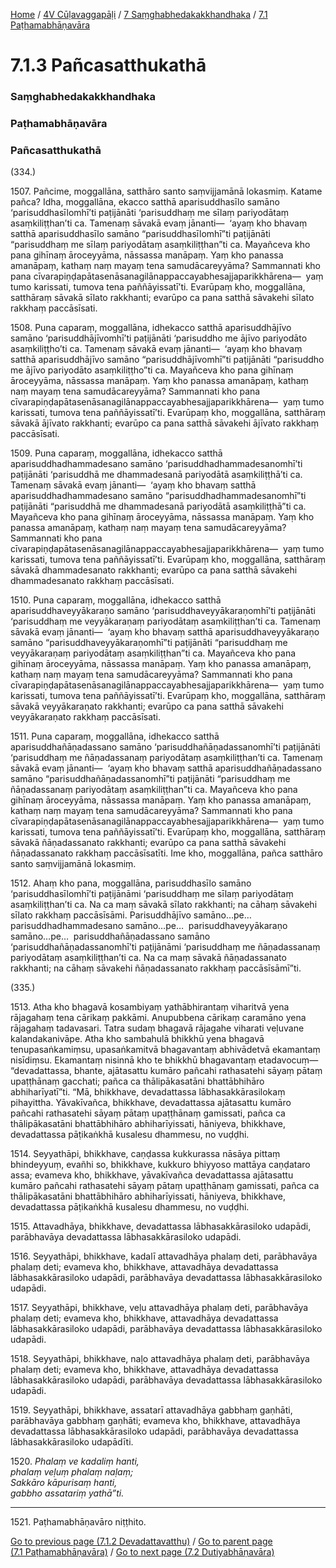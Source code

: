 
[Home](/) / [4V Cūḷavaggapāḷi](../../../4V.md) / [7 Saṃghabhedakakkhandhaka](../../7.md) / [7.1 Paṭhamabhāṇavāra](../7.1.md)

# 7.1.3 Pañcasatthukathā

### Saṃghabhedakakkhandhaka

### Paṭhamabhāṇavāra

### Pañcasatthukathā

(334.)

1507\. Pañcime, moggallāna, satthāro santo saṃvijjamānā lokasmiṃ. Katame pañca? Idha, moggallāna, ekacco satthā aparisuddhasīlo samāno ‘parisuddhasīlomhī’ti paṭijānāti ‘parisuddhaṃ me sīlaṃ pariyodātaṃ asaṃkiliṭṭhan’ti ca. Tamenaṃ sāvakā evaṃ jānanti—  ‘ayaṃ kho bhavaṃ satthā aparisuddhasīlo samāno “parisuddhasīlomhī”ti paṭijānāti “parisuddhaṃ me sīlaṃ pariyodātaṃ asaṃkiliṭṭhan”ti ca. Mayañceva kho pana gihīnaṃ āroceyyāma, nāssassa manāpaṃ. Yaṃ kho panassa amanāpaṃ, kathaṃ naṃ mayaṃ tena samudācareyyāma? Sammannati kho pana cīvarapiṇḍapātasenāsanagilānappaccayabhesajjaparikkhārena—  yaṃ tumo karissati, tumova tena paññāyissatī’ti. Evarūpaṃ kho, moggallāna, satthāraṃ sāvakā sīlato rakkhanti; evarūpo ca pana satthā sāvakehi sīlato rakkhaṃ paccāsīsati.

1508\. Puna caparaṃ, moggallāna, idhekacco satthā aparisuddhājīvo samāno ‘parisuddhājīvomhī’ti paṭijānāti ‘parisuddho me ājīvo pariyodāto asaṃkiliṭṭho’ti ca. Tamenaṃ sāvakā evaṃ jānanti—  ‘ayaṃ kho bhavaṃ satthā aparisuddhājīvo samāno “parisuddhājīvomhī”ti paṭijānāti “parisuddho me ājīvo pariyodāto asaṃkiliṭṭho”ti ca. Mayañceva kho pana gihīnaṃ āroceyyāma, nāssassa manāpaṃ. Yaṃ kho panassa amanāpaṃ, kathaṃ naṃ mayaṃ tena samudācareyyāma? Sammannati kho pana cīvarapiṇḍapātasenāsanagilānappaccayabhesajjaparikkhārena—  yaṃ tumo karissati, tumova tena paññāyissatī’ti. Evarūpaṃ kho, moggallāna, satthāraṃ sāvakā ājīvato rakkhanti; evarūpo ca pana satthā sāvakehi ājīvato rakkhaṃ paccāsīsati.

1509\. Puna caparaṃ, moggallāna, idhekacco satthā aparisuddhadhammadesano samāno ‘parisuddhadhammadesanomhī’ti paṭijānāti ‘parisuddhā me dhammadesanā pariyodātā asaṃkiliṭṭhā’ti ca. Tamenaṃ sāvakā evaṃ jānanti—  ‘ayaṃ kho bhavaṃ satthā aparisuddhadhammadesano samāno “parisuddhadhammadesanomhī”ti paṭijānāti “parisuddhā me dhammadesanā pariyodātā asaṃkiliṭṭhā”ti ca. Mayañceva kho pana gihīnaṃ āroceyyāma, nāssassa manāpaṃ. Yaṃ kho panassa amanāpaṃ, kathaṃ naṃ mayaṃ tena samudācareyyāma? Sammannati kho pana cīvarapiṇḍapātasenāsanagilānappaccayabhesajjaparikkhārena—  yaṃ tumo karissati, tumova tena paññāyissatī’ti. Evarūpaṃ kho, moggallāna, satthāraṃ sāvakā dhammadesanato rakkhanti; evarūpo ca pana satthā sāvakehi dhammadesanato rakkhaṃ paccāsīsati.

1510\. Puna caparaṃ, moggallāna, idhekacco satthā aparisuddhaveyyākaraṇo samāno ‘parisuddhaveyyākaraṇomhī’ti paṭijānāti ‘parisuddhaṃ me veyyākaraṇaṃ pariyodātaṃ asaṃkiliṭṭhan’ti ca. Tamenaṃ sāvakā evaṃ jānanti—  ‘ayaṃ kho bhavaṃ satthā aparisuddhaveyyākaraṇo samāno “parisuddhaveyyākaraṇomhī”ti paṭijānāti “parisuddhaṃ me veyyākaraṇaṃ pariyodātaṃ asaṃkiliṭṭhan”ti ca. Mayañceva kho pana gihīnaṃ āroceyyāma, nāssassa manāpaṃ. Yaṃ kho panassa amanāpaṃ, kathaṃ naṃ mayaṃ tena samudācareyyāma? Sammannati kho pana cīvarapiṇḍapātasenāsanagilānappaccayabhesajjaparikkhārena—  yaṃ tumo karissati, tumova tena paññāyissatī’ti. Evarūpaṃ kho, moggallāna, satthāraṃ sāvakā veyyākaraṇato rakkhanti; evarūpo ca pana satthā sāvakehi veyyākaraṇato rakkhaṃ paccāsīsati.

1511\. Puna caparaṃ, moggallāna, idhekacco satthā aparisuddhañāṇadassano samāno ‘parisuddhañāṇadassanomhī’ti paṭijānāti ‘parisuddhaṃ me ñāṇadassanaṃ pariyodātaṃ asaṃkiliṭṭhan’ti ca. Tamenaṃ sāvakā evaṃ jānanti—  ‘ayaṃ kho bhavaṃ satthā aparisuddhañāṇadassano samāno “parisuddhañāṇadassanomhī”ti paṭijānāti “parisuddhaṃ me ñāṇadassanaṃ pariyodātaṃ asaṃkiliṭṭhan”ti ca. Mayañceva kho pana gihīnaṃ āroceyyāma, nāssassa manāpaṃ. Yaṃ kho panassa amanāpaṃ, kathaṃ naṃ mayaṃ tena samudācareyyāma? Sammannati kho pana cīvarapiṇḍapātasenāsanagilānappaccayabhesajjaparikkhārena—  yaṃ tumo karissati, tumova tena paññāyissatī’ti. Evarūpaṃ kho, moggallāna, satthāraṃ sāvakā ñāṇadassanato rakkhanti; evarūpo ca pana satthā sāvakehi ñāṇadassanato rakkhaṃ paccāsīsatīti. Ime kho, moggallāna, pañca satthāro santo saṃvijjamānā lokasmiṃ.

1512\. Ahaṃ kho pana, moggallāna, parisuddhasīlo samāno ‘parisuddhasīlomhī’ti paṭijānāmi ‘parisuddhaṃ me sīlaṃ pariyodātaṃ asaṃkiliṭṭhan’ti ca. Na ca maṃ sāvakā sīlato rakkhanti; na cāhaṃ sāvakehi sīlato rakkhaṃ paccāsīsāmi. Parisuddhājīvo samāno…pe…  parisuddhadhammadesano samāno…pe…  parisuddhaveyyākaraṇo samāno…pe…  parisuddhañāṇadassano samāno ‘parisuddhañāṇadassanomhī’ti paṭijānāmi ‘parisuddhaṃ me ñāṇadassanaṃ pariyodātaṃ asaṃkiliṭṭhan’ti ca. Na ca maṃ sāvakā ñāṇadassanato rakkhanti; na cāhaṃ sāvakehi ñāṇadassanato rakkhaṃ paccāsīsāmī”ti.

(335.)

1513\. Atha kho bhagavā kosambiyaṃ yathābhirantaṃ viharitvā yena rājagahaṃ tena cārikaṃ pakkāmi. Anupubbena cārikaṃ caramāno yena rājagahaṃ tadavasari. Tatra sudaṃ bhagavā rājagahe viharati veḷuvane kalandakanivāpe. Atha kho sambahulā bhikkhū yena bhagavā tenupasaṅkamiṃsu, upasaṅkamitvā bhagavantaṃ abhivādetvā ekamantaṃ nisīdiṃsu. Ekamantaṃ nisinnā kho te bhikkhū bhagavantaṃ etadavocuṃ—  “devadattassa, bhante, ajātasattu kumāro pañcahi rathasatehi sāyaṃ pātaṃ upaṭṭhānaṃ gacchati; pañca ca thālipākasatāni bhattābhihāro abhiharīyatī”ti. “Mā, bhikkhave, devadattassa lābhasakkārasilokaṃ pihayittha. Yāvakīvañca, bhikkhave, devadattassa ajātasattu kumāro pañcahi rathasatehi sāyaṃ pātaṃ upaṭṭhānaṃ gamissati, pañca ca thālipākasatāni bhattābhihāro abhiharīyissati, hāniyeva, bhikkhave, devadattassa pāṭikaṅkhā kusalesu dhammesu, no vuḍḍhi.

1514\. Seyyathāpi, bhikkhave, caṇḍassa kukkurassa nāsāya pittaṃ bhindeyyuṃ, evañhi so, bhikkhave, kukkuro bhiyyoso mattāya caṇḍataro assa; evameva kho, bhikkhave, yāvakīvañca devadattassa ajātasattu kumāro pañcahi rathasatehi sāyaṃ pātaṃ upaṭṭhānaṃ gamissati, pañca ca thālipākasatāni bhattābhihāro abhiharīyissati, hāniyeva, bhikkhave, devadattassa pāṭikaṅkhā kusalesu dhammesu, no vuḍḍhi.

1515\. Attavadhāya, bhikkhave, devadattassa lābhasakkārasiloko udapādi, parābhavāya devadattassa lābhasakkārasiloko udapādi.

1516\. Seyyathāpi, bhikkhave, kadalī attavadhāya phalaṃ deti, parābhavāya phalaṃ deti; evameva kho, bhikkhave, attavadhāya devadattassa lābhasakkārasiloko udapādi, parābhavāya devadattassa lābhasakkārasiloko udapādi.

1517\. Seyyathāpi, bhikkhave, veḷu attavadhāya phalaṃ deti, parābhavāya phalaṃ deti; evameva kho, bhikkhave, attavadhāya devadattassa lābhasakkārasiloko udapādi, parābhavāya devadattassa lābhasakkārasiloko udapādi.

1518\. Seyyathāpi, bhikkhave, naḷo attavadhāya phalaṃ deti, parābhavāya phalaṃ deti; evameva kho, bhikkhave, attavadhāya devadattassa lābhasakkārasiloko udapādi, parābhavāya devadattassa lābhasakkārasiloko udapādi.

1519\. Seyyathāpi, bhikkhave, assatarī attavadhāya gabbhaṃ gaṇhāti, parābhavāya gabbhaṃ gaṇhāti; evameva kho, bhikkhave, attavadhāya devadattassa lābhasakkārasiloko udapādi, parābhavāya devadattassa lābhasakkārasiloko udapādīti.

1520\. _Phalaṃ ve kadaliṃ hanti,_  
_phalaṃ veḷuṃ phalaṃ naḷaṃ;_  
_Sakkāro kāpurisaṃ hanti,_  
_gabbho assatariṃ yathā”ti._  


---

1521\. Paṭhamabhāṇavāro niṭṭhito.



[Go to previous page (7.1.2 Devadattavatthu)](7.1.2.md) / [Go to parent page (7.1 Paṭhamabhāṇavāra)](../7.1.md) / [Go to next page (7.2 Dutiyabhāṇavāra)](../7.2.md)


